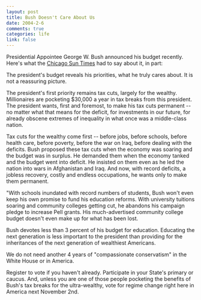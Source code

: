 ```yaml
--- 
layout: post
title: Bush Doesn't Care About Us
date: 2004-2-6
comments: true
categories: life
link: false
---
```

Presidential Appointee George W. Bush announced his budget recently. Here's what the <a href="http://www.suntimes.com/output/jesse/cst-edt-jesse03.html" title="Chicago Sun Times">Chicago Sun Times</a> had to say about it, in part:
<p class="quote"> The president's budget reveals his priorities, what he truly cares about. It is not a reassuring picture.</p>
The president's first priority remains tax cuts, largely for the wealthy. Millionaires are pocketing $30,000 a year in tax breaks from this president. The president wants, first and foremost, to make his tax cuts permanent -- no matter what that means for the deficit, for investments in our future, for already obscene extremes of inequality in what once was a middle-class nation.

Tax cuts for the wealthy come first -- before jobs, before schools, before health care, before poverty, before the war on Iraq, before dealing with the deficits. Bush proposed these tax cuts when the economy was soaring and the budget was in surplus. He demanded them when the economy tanked and the budget went into deficit. He insisted on them even as he led the nation into wars in Afghanistan and Iraq. And now, with record deficits, a jobless recovery, costly and endless occupations, he wants only to make them permanent.

"With schools inundated with record numbers of students, Bush won't even keep his own promise to fund his education reforms. With university tuitions soaring and community colleges getting cut, he abandons his campaign pledge to increase Pell grants. His much-advertised community college budget doesn't even make up for what has been lost.

Bush devotes less than 3 percent of his budget for education. Educating the next generation is less important to the president than providing for the inheritances of the next generation of wealthiest Americans.

We do not need another 4 years of "compassionate conservatism" in the White House or in America.

Register to vote if you haven't already. Participate in your State's primary or caucus. And, unless you are one of those people pocketing the benefits of Bush's tax breaks for the ultra-wealthy, vote for regime change right here in America next November 2nd.
